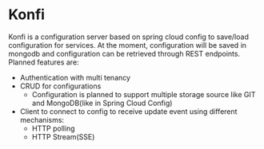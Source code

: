 # Konfi
Konfi is a configuration server based on spring cloud config to save/load configuration for services.
At the moment, configuration will be saved in mongodb and configuration can be retrieved through REST endpoints.
Planned features are:
- Authentication with multi tenancy
- CRUD for configurations
  - Configuration is planned to support multiple storage source like GIT and MongoDB(like in Spring Cloud Config)
- Client to connect to config to receive update event using different mechanisms:
  - HTTP polling
  - HTTP Stream(SSE)
